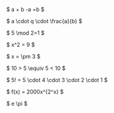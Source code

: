 $
a + b -a =b
$

$
a \cdot q \cdot \frac{a}{b} 
$

$
5 \mod 2=1
$

$
x^2 = 9 
$

$ 
x = \pm 3
$

$
10 > 5 \equiv 5 < 10
$

$
5! = 5 \cdot 4 \cdot 3 \cdot 2 \cdot 1
$

$
f(x) = 2000x^{2^x}
$

$
e \pi
$